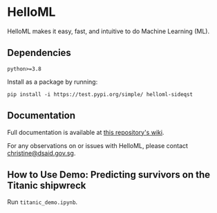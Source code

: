 # HelloML
HelloML makes it easy, fast, and intuitive to do Machine Learning (ML).

## Dependencies
```
python>=3.8
```

Install as a package by running:
```
pip install -i https://test.pypi.org/simple/ helloml-sideqst
```

## Documentation
Full documentation is available at [this repository's wiki](https://github.com/sideqst/helloml/wiki).

For any observations on or issues with HelloML, please contact christine@dsaid.gov.sg.

## How to Use Demo: Predicting survivors on the Titanic shipwreck

Run `titanic_demo.ipynb`.
